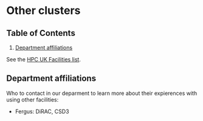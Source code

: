 # Other clusters

<!--BEGIN TOC-->
## Table of Contents
1. [Department affiliations](#department-affiliations)

<!--END TOC-->

See the [HPC UK Facilities list](https://www.hpc-uk.ac.uk/facilities/).

## Department affiliations <a id="toc-tag-mdtoc" name="department-affiliations"></a>

Who to contact in our deparment to learn more about their expierences with using other facilities:

- Fergus: DiRAC, CSD3
